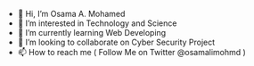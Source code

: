 - 👋 Hi, I’m Osama A. Mohamed
- 👀 I’m interested in Technology and Science
- 🌱 I’m currently learning Web Developing
- 💞️ I’m looking to collaborate on Cyber Security Project
- 📫 How to reach me ( Follow Me on Twitter @osamalimohmd )

<!---
osamalimohmd/osamalimohmd is a ✨ special ✨ repository because its `README.md` (this file) appears on your GitHub profile.
You can click the Preview link to take a look at your changes.
--->
